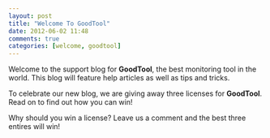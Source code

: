 ```yaml
---
layout: post
title: "Welcome To GoodTool"
date: 2012-06-02 11:48
comments: true
categories: [welcome, goodtool]
---
```


Welcome to the support blog for **GoodTool**, 
the best monitoring tool in the world. 
This blog will feature help articles as well 
as tips and tricks.

To celebrate our new blog, we are giving 
away three licenses for **GoodTool**. 
Read on to find out how you can win!

<!--more-->

Why should you win a license? 
Leave us a comment 
and the best three entires will win!
